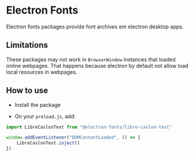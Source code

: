 # Electron Fonts

Electron fonts packages provide font archives em electron desktop apps.

## Limitations

These packages may not work in `BrowserWindow` instances that loaded online webpages. That happens because electron by default not allow load local resources in webpages.

## How to use

* Install the package

* On your `preload.js`, add:

```ts
import LibreCaslonText from "@electron-fonts/libre-caslon-text"

window.addEventListener("DOMContentLoaded", () => {
    LibreCaslonText.inject()
})
```